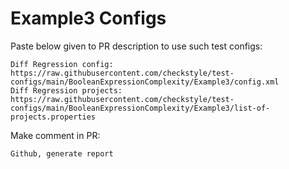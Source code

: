 # Example3 Configs
Paste below given to PR description to use such test configs:
```
Diff Regression config: https://raw.githubusercontent.com/checkstyle/test-configs/main/BooleanExpressionComplexity/Example3/config.xml
Diff Regression projects: https://raw.githubusercontent.com/checkstyle/test-configs/main/BooleanExpressionComplexity/Example3/list-of-projects.properties
```
Make comment in PR:
```
Github, generate report
```
